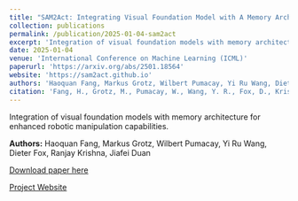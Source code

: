 ```yaml
---
title: "SAM2Act: Integrating Visual Foundation Model with A Memory Architecture for Robotic Manipulation"
collection: publications
permalink: /publication/2025-01-04-sam2act
excerpt: 'Integration of visual foundation models with memory architecture for enhanced robotic manipulation capabilities.'
date: 2025-01-04
venue: 'International Conference on Machine Learning (ICML)'
paperurl: 'https://arxiv.org/abs/2501.18564'
website: 'https://sam2act.github.io'
authors: 'Haoquan Fang, Markus Grotz, Wilbert Pumacay, Yi Ru Wang, Dieter Fox, Ranjay Krishna, Jiafei Duan'
citation: 'Fang, H., Grotz, M., Pumacay, W., Wang, Y. R., Fox, D., Krishna, R., & Duan, J. (2025). SAM2Act: Integrating Visual Foundation Model with A Memory Architecture for Robotic Manipulation. <i>International Conference on Machine Learning (ICML)</i>.'
---
```

Integration of visual foundation models with memory architecture for enhanced robotic manipulation capabilities.

**Authors:** Haoquan Fang, Markus Grotz, Wilbert Pumacay, Yi Ru Wang, Dieter Fox, Ranjay Krishna, Jiafei Duan

[Download paper here](https://arxiv.org/abs/2501.18564)

[Project Website](https://sam2act.github.io) 